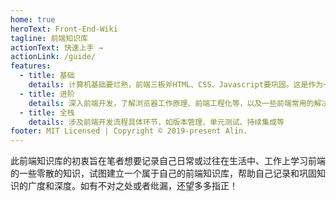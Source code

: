 ```yaml
---
home: true
heroText: Front-End-Wiki
tagline: 前端知识库
actionText: 快速上手 →
actionLink: /guide/
features:
  - title: 基础
    details: 计算机基础要烂熟，前端三板斧HTML、CSS、Javascript要巩固。这是作为一名工程师的基本素质。
  - title: 进阶
    details: 深入前端开发，了解浏览器工作原理、前端工程化等，以及一些前端常用的解决方案。
  - title: 全栈
    details: 涉及前端开发流程具体环节，如版本管理、单元测试、持续集成等
footer: MIT Licensed | Copyright © 2019-present Alin.
---
```


此前端知识库的初衷旨在笔者想要记录自己日常或过往在生活中、工作上学习前端的一些零散的知识，试图建立一个属于自己的前端知识库，帮助自己记录和巩固知识的广度和深度。如有不对之处或者纰漏，还望多多指正！
